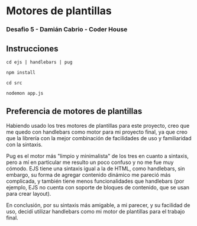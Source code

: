 # Motores de plantillas
### Desafio 5 - Damián Cabrio - Coder House

## Instrucciones
    cd ejs | handlebars | pug

    npm install

    cd src

    nodemon app.js

## Preferencia de motores de plantillas
Habiendo usado los tres motores de plantillas para este proyecto, creo que me quedo con handlebars como motor para mi proyecto final, ya que creo que la librería con la mejor combinación de facilidades de uso y familiaridad con la sintaxis.

Pug es el motor más "limpio y minimalista" de los tres en cuanto a sintaxis, pero a mí en particular me resulto un poco confuso y no me fue muy cómodo.
EJS tiene una sintaxis igual a la de HTML, como handlebars, sin embargo, su forma de agregar contenido dinámico me pareció más complicada, y también tiene menos funcionalidades que handlebars (por ejemplo, EJS no cuenta con soporte de bloques de contenido, que se usan para crear layout).

En conclusión, por su sintaxis más amigable, a mi parecer, y su facilidad de uso, decidí utilizar handlebars como mi motor de plantillas para el trabajo final.
